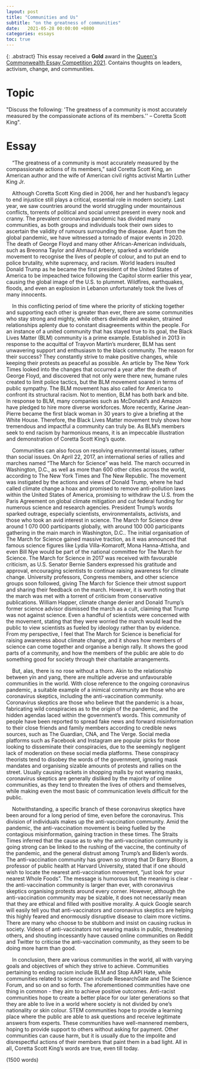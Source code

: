 ```yaml
---
layout: post
title: "Communities and Us"
subtitle: "on the greatness of communities"
date:   2021-05-28 00:00:00 +0800
categories: essays 
toc: true
---
```



{: .abstract}
This essay received a **Gold** award in the [Queen's Commonwealth Essay Competition 2021](https://www.royalcwsociety.org/essay-competition). Contains thoughts on leaders, activism, change, and communities.

# Topic
"Discuss the following: 'The greatness of a community is most accurately measured by the compassionate actions of its members.'' – Coretta Scott King".

# Essay
&nbsp;&nbsp;&nbsp;&nbsp;“The greatness of a community is most accurately measured by the compassionate actions of its members,” said Coretta Scott King, an American author and the wife of American civil rights activist Martin Luther King Jr.

&nbsp;&nbsp;&nbsp;&nbsp;Although Coretta Scott King died in 2006, her and her husband’s legacy to end injustice still plays a critical, essential role in modern society. Last year, we saw countries around the world struggling under mountainous conflicts, torrents of political and social unrest present in every nook and cranny. The prevalent coronavirus pandemic has divided many communities, as both groups and individuals took their own sides to ascertain the validity of rumours surrounding the disease. Apart from the global pandemic, we have witnessed a tornado of major events in 2020. The death of George Floyd and many other African-American individuals, such as Breonna Taylor and Ahmaud Arbery, sparked a worldwide movement to recognise the lives of people of colour, and to put an end to police brutality, white supremacy, and racism. World leaders insulted Donald Trump as he became the first president of the United States of America to be impeached twice following the Capitol storm earlier this year, causing the global image of the U.S. to plummet. Wildfires, earthquakes, floods, and even an explosion in Lebanon unfortunately took the lives of many innocents.

&nbsp;&nbsp;&nbsp;&nbsp;In this conflicting period of time where the priority of sticking together and supporting each other is greater than ever, there are some communities who stay strong and mighty, while others dwindle and weaken, strained relationships aplenty due to constant disagreements within the people. For an instance of a united community that has stayed true to its goal, the Black Lives Matter (BLM) community is a prime example. Established in 2013 in response to the acquittal of Trayvon Martin’s murderer, BLM has sent unwavering support and enthusiasm to the black community. The reason for their success? They constantly strive to make positive changes, while keeping their protests as peaceful as possible. An article by The New York Times looked into the changes that occurred a year after the death of George Floyd, and discovered that not only were there new, humane rules created to limit police tactics, but the BLM movement soared in terms of public sympathy. The BLM movement has also called for America to confront its structural racism. Not to mention, BLM has both bark and bite. In response to BLM, many companies such as McDonald’s and Amazon have pledged to hire more diverse workforces. More recently, Karine Jean-Pierre became the first black woman in 30 years to give a briefing at the White House. Therefore, the Black Lives Matter movement truly shows how tremendous and impactful a community can truly be. As BLM’s members seek to end racism by harmonious means, it is an impeccable illustration and demonstration of Coretta Scott King’s quote.

&nbsp;&nbsp;&nbsp;&nbsp;Communities can also focus on resolving environmental issues, rather than social issues. On April 22, 2017, an international series of rallies and marches named “The March for Science” was held. The march occurred in Washington, D.C., as well as more than 600 other cities across the world, according to The New York Times and The New Republic. The movement was instigated by the actions and views of Donald Trump, where he had called climate change a hoax and promised to remove anti-pollution laws within the United States of America, promising to withdraw the U.S. from the Paris Agreement on global climate mitigation and cut federal funding for numerous science and research agencies. President Trump’s words sparked outrage, especially scientists, environmentalists, activists, and those who took an avid interest in science. The March for Science drew around 1 070 000 participants globally, with around 100 000 participants gathering in the main march in Washington, D.C.. The initial organisation of The March for Science gained massive traction, as it was announced that famous science figures like Lydia Villa-Komaroff, Mona Hanna-Attisha, and even Bill Nye would be part of the national committee for The March for Science. The March for Science in 2017 was received with favourable criticism, as U.S. Senator Bernie Sanders expressed his gratitude and approval, encouraging scientists to continue raising awareness for climate change. University professors, Congress members, and other science groups soon followed, giving The March for Science their utmost support and sharing their feedback on the march. However, it is worth noting that the march was met with a torrent of criticism from conservative publications. William Happer, climate change denier and Donald Trump’s former science advisor dismissed the march as a cult, claiming that Trump was not against science. Even a handful of scientists were concerned with the movement, stating that they were worried the march would lead the public to view scientists as fueled by ideology rather than by evidence. From my perspective, I feel that The March for Science is beneficial for raising awareness about climate change, and it shows how members of science can come together and organise a benign rally. It shows the good parts of a community, and how the members of the public are able to do something good for society through their charitable arrangements.

&nbsp;&nbsp;&nbsp;&nbsp;But, alas, there is no rose without a thorn. Akin to the relationship between yin and yang, there are multiple adverse and unfavourable communities in the world. With close reference to the ongoing coronavirus pandemic, a suitable example of a inimical community are those who are coronavirus skeptics, including the anti-vaccination community. Coronavirus skeptics are those who believe that the pandemic is a hoax, fabricating wild conspiracies as to the origin of the pandemic, and the hidden agendas laced within the government’s words. This community of people have been reported to spread fake news and forward misinformation to their close friends and family members according to credible news sources, such as The Guardian, CNA, and The Verge. Social media platforms such as Facebook and Instagram are popular picks for those looking to disseminate their conspiracies, due to the seemingly negligent lack of moderation on these social media platforms. These conspiracy theorists tend to disobey the words of the government, ignoring mask mandates and organising sizable amounts of protests and rallies on the street. Usually causing rackets in shopping malls by not wearing masks, coronavirus skeptics are generally disliked by the majority of online communities, as they tend to threaten the lives of others and themselves, while making even the most basic of communication levels difficult for the public.

&nbsp;&nbsp;&nbsp;&nbsp;Notwithstanding, a specific branch of these coronavirus skeptics have been around for a long period of time, even before the coronavirus. This division of individuals makes up the anti-vaccination community. Amid the pandemic, the anti-vaccination movement is being fuelled by the contagious misinformation, gaining traction in these times. The Straits Times inferred that the cause as to why the anti-vaccination community is going strong can be linked to the rushing of the vaccine, the continuity of the pandemic, and the general distrust among Trump’s and Biden’s words. The anti-vaccination community has grown so strong that Dr Barry Bloom, a professor of public health at Harvard University, stated that if one should wish to locate the nearest anti-vaccination movement, “just look for your nearest Whole Foods”. The message is humorous but the meaning is clear - the anti-vaccination community is larger than ever, with coronavirus skeptics organising protests around every corner. However, although the anti-vaccination community may be sizable, it does not necessarily mean that they are ethical and filled with positive morality. A quick Google search will easily tell you that anti-vaccinators and coronavirus skeptics are helping this highly feared and enormously disruptive disease to claim more victims. There are many who choose to be stubborn and insist on causing ruckus in society. Videos of anti-vaccinators not wearing masks in public, threatening others, and shouting incessantly have caused online communities on Reddit and Twitter to criticise the anti-vaccination community, as they seem to be doing more harm than good. 

&nbsp;&nbsp;&nbsp;&nbsp;In conclusion, there are various communities in the world, all with varying goals and objectives of which they strive to achieve. Communities pertaining to ending racism include BLM and Stop AAPI Hate, while communities related to science can include ResearchGate and The Science Forum, and so on and so forth. The aforementioned communities have one thing in common - they aim to achieve positive outcomes. Anti-racist communities hope to create a better place for our later generations so that they are able to live in a world where society is not divided by one’s nationality or skin colour. STEM communities hope to provide a learning place where the public are able to ask questions and receive legitimate answers from experts. These communities have well-mannered members, hoping to provide support to others without asking for payment. Other communities can cause harm, but it is usually due to the impolite and disrespectful actions of their members that paint them in a bad light. All in all, Coretta Scott King’s words are true, even till today. 

(1500 words)